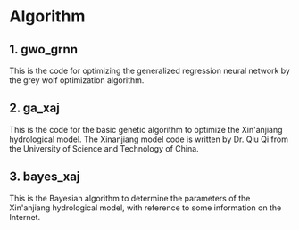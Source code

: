 # Algorithm

## 1. gwo_grnn

This is the code for optimizing the generalized regression neural network by the grey wolf optimization algorithm.

## 2. ga_xaj

This is the code for the basic genetic algorithm to optimize the Xin'anjiang hydrological model. The Xinanjiang model code is written by Dr. Qiu Qi from the University of Science and Technology of China.

## 3. bayes_xaj

This is the Bayesian algorithm to determine the parameters of the Xin'anjiang hydrological model, with reference to some information on the Internet.
